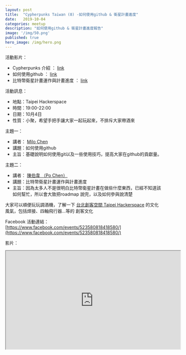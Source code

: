 ```yaml
---
layout: post
title:  "Cypherpunks Taiwan (8) -如何使用github & 衛星計畫進度"
date:   2019-10-04
categories: meetup
description: "如何使用github & 衛星計畫進度報告"
image: '/img/50.png'
published: true
hero_image: /img/hero.png
---
```


活動影片：
* Cypherpunks 介紹 ： [link](https://youtu.be/rG7X8pOZ_as?t=1)
* 如何使用github ： [link](https://youtu.be/rG7X8pOZ_as?t=1169)
* 比特幣衛星計畫運作與計畫進度 ： [link](https://youtu.be/rG7X8pOZ_as?t=3934)

活動訊息：
* 地點：Taipei Hackerspace
* 時間：19:00-22:00
* 日期：10月4日
* 性質：小聚，希望手把手讓大家一起玩起來，不排斥大家帶酒來


主題一：
* 講者： [Milo Chen](https://www.facebook.com/milochen0418)
* 講題：如何使用github
* 主旨：基礎說明如何使用git以及一些使用技巧，提高大家在github的貢獻量。

主題二：
* 講者： [陳伯韋 （Po Chen）](https://www.facebook.com/pw.chen.bitcoiner)
* 講題：比特幣衛星計畫運作與計畫進度
* 主旨：因為太多人不是很明白比特幣衛星計畫在做些什麼東西，已經不知道該如何幫忙，所以會大致把roadmap 說完，以及如何參與說清楚

大家可以順便玩玩調酒機，了解一下 [台北創客空間 Taipei Hackerspace](https://www.facebook.com/groups/tpehack/) 的文化風氣，包括焊接、四軸飛行器...等的 創客文化 

Facebook 活動連結：[https://www.facebook.com/events/523580818418580/](https://www.facebook.com/events/523580818418580/)

影片：

<div style="text-align:center">
<iframe style="width:560px; height:315px;" src="https://www.youtube.com/embed/rG7X8pOZ_as" styleframeborder="0" allow="accelerometer; autoplay; encrypted-media; gyroscope; picture-in-picture" allowfullscreen></iframe>
</div>
